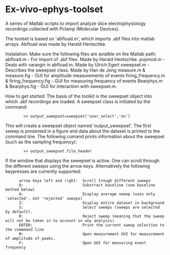 # Ex-vivo-ephys-toolset
A series of Matlab scripts to import analyze slice electrophysiology recordings collected with Pclamp (Molecular Devices).

The toolset is based on 'abfload.m', which imports .abf files into matlab arrays. Abfload was made by Harald Hentschke.

Instalation:
Make sure the following files are avialble on the Matlab path:
abfload.m                                    - For import of .abf files. Made by Harald Hentschke.
pvpmod.m                                     - Deals with varargin in abfload.m. Made by Ulrich Egert
sweepset.m                                   - Describes the sweepset class. Made by Han de Jong
measure.m & measure.fig                      - GUI for amplitude measurements of events
firing_frequency.m & firing_frequency.fig    - GUI for measuring frequency of events
Bearphys.m & Bearphys.fig                    - GUI for interaction with sweepset.m.


How to get started:
The basis of the toolkit is the sweepset object into which .abf recordings are loaded. A sweepset class is initiated by the command:
      
            >> output_sweepset=sweepset('user_select','on')

This will create a sweepset object named 'output_sweepset'. The first sweep is presented in a figure and data about the dataset is printed to the command line. The following comand prints information about the sweepset (such as the sampling frequency):

            >> output_sweepset.file_header

If the window that displays the sweepset is active. One can scroll through the different sweeps using the arrow keys. Alternatively the following keypresses are currently supported:

          arrow keys left and right:  Scroll trough different sweeps
          Q:                          Substract baseline (see baseline method below)
          A:                          Display average sweep (uses only 'selected', not 'rejected' sweeps)
          Z:                          Display entire dataset in background
          S:                          Select sweeps (sweeps are selected by default).
          R:                          Reject sweep (meaning that the sweep will not be taken in to account in any analysis)
          ENTER:                      Print the current sweep selectino to the commmand line
          M:                          Open measurement GUI for measurement of amplitude of peaks.
          F:                          Open GUI for measuring event frequency

